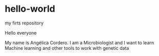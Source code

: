 # hello-world
my firts repository

Hello everyone 

My name is Angélica Cordero. I am a Microbiologist and I want to learn Machine learning and other tools to work with genetic data

